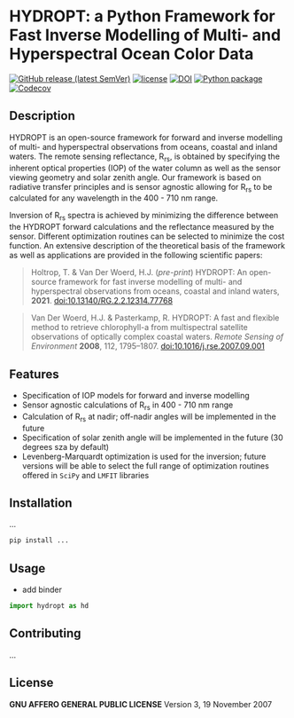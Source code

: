 # HYDROPT: a Python Framework for Fast Inverse Modelling of Multi- and Hyperspectral Ocean Color Data

[![GitHub release (latest SemVer)](https://img.shields.io/github/v/release/tadz-io/hydropt)](https://github.com/tadz-io/hydropt/releases/latest)
[![license](https://img.shields.io/github/license/tadz-io/hydropt?label=license)](https://github.com/tadz-io/hydropt/blob/master/LICENSE)
[![DOI](https://zenodo.org/badge/DOI/10.5281/zenodo.5086370.svg)](https://doi.org/10.5281/zenodo.5086370)
[![Python package](https://github.com/tadz-io/hydropt/actions/workflows/python-package.yml/badge.svg)](https://github.com/tadz-io/hydropt/actions/workflows/python-package.yml)
[![Codecov](https://img.shields.io/codecov/c/github/tadz-io/hydropt)](https://app.codecov.io/gh/tadz-io/hydropt)
## Description
<!-- start_ppi_description -->
HYDROPT is an open-source framework for forward and inverse modelling of multi- and hyperspectral observations from oceans, coastal and inland waters. The remote sensing reflectance, R<sub>rs</sub>, is obtained by specifying the inherent optical properties (IOP) of the water column as well as the sensor viewing geometry and solar zenith angle. Our framework is based on radiative transfer principles and is sensor agnostic allowing for R<sub>rs</sub> to be calculated for any wavelength in the 400 - 710 nm range. 



Inversion of R<sub>rs</sub> spectra is achieved by minimizing the difference between the HYDROPT forward calculations and the reflectance measured by the sensor. Different optimization routines can be selected to minimize the cost function. An extensive description of the theoretical basis of the framework as well as applications are provided in the following scientific papers:

> Holtrop, T. & Van Der Woerd, H.J. (*pre-print*) HYDROPT: An open-source framework for fast inverse modelling of multi- and hyperspectral observations from oceans, coastal and inland waters, **2021**. [doi:10.13140/RG.2.2.12314.77768](https://www.researchgate.net/publication/352002441_HYDROPT_An_open-source_framework_for_fast_inverse_modelling_of_multi-_and_hyperspectral_observations_from_oceans_coastal_and_inland_waters?channel=doi&linkId=60b50b3492851cd0d98c7970&showFulltext=true)

>Van Der Woerd, H.J. & Pasterkamp, R. HYDROPT: A fast and flexible method to retrieve chlorophyll-a from multispectral satellite observations of optically complex coastal waters. *Remote Sensing of Environment* **2008**, 112, 1795–1807. [doi:10.1016/j.rse.2007.09.001](https://www.sciencedirect.com/science/article/abs/pii/S003442570700421X?via%3Dihub)

<!-- stop_ppi_description -->
## Features

- Specification of IOP models for forward and inverse modelling
- Sensor agnostic calculations of R<sub>rs</sub> in 400 - 710 nm range
- Calculation of R<sub>rs</sub> at nadir; off-nadir angles will be implemented in the future
- Specification of solar zenith angle will be implemented in the future (30 degrees sza by default)
- Levenberg-Marquardt optimization is used for the inversion; future versions will be able to select the full range of optimization routines offered in ```SciPy``` and ```LMFIT``` libraries


## Installation

...

```bash
pip install ...
```

## Usage
- add binder
```python
import hydropt as hd
```


## Contributing
...

## License
**GNU AFFERO GENERAL PUBLIC LICENSE**
Version 3, 19 November 2007